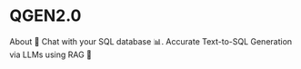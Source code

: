 # QGEN2.0
About 🤖 Chat with your SQL database 📊. Accurate Text-to-SQL Generation via LLMs using RAG 🔄
